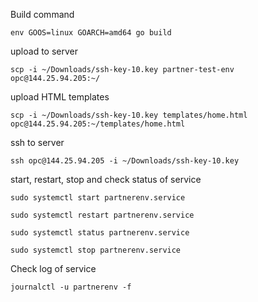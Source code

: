 Build command

`env GOOS=linux GOARCH=amd64 go build`

upload to server

`
scp -i ~/Downloads/ssh-key-10.key partner-test-env opc@144.25.94.205:~/
`

upload HTML templates

`
scp -i ~/Downloads/ssh-key-10.key templates/home.html opc@144.25.94.205:~/templates/home.html
`


ssh to server

`
ssh opc@144.25.94.205 -i ~/Downloads/ssh-key-10.key
`


start, restart, stop and check status of service

```
sudo systemctl start partnerenv.service

sudo systemctl restart partnerenv.service

sudo systemctl status partnerenv.service

sudo systemctl stop partnerenv.service
```

Check log of service

`
journalctl -u partnerenv -f
`
